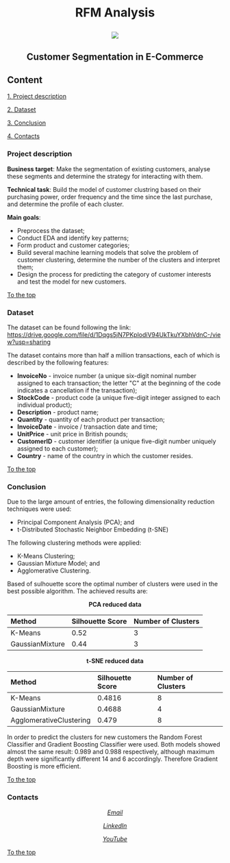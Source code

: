 # <p align="center"> RFM Analysis

<p align="center"><img src = https://www.marketing91.com/wp-content/uploads/2018/11/What-is-RFM-Analysis-1024x576.jpg></p>

## <p align = "center"> Customer Segmentation in E-Commerce

## Content
[1. Project description](README.md#project-description)

[2. Dataset](README.md#dataset)

[3. Conclusion](README.md#conclusion)

[4. Contacts](README.md#contacts)

### Project description

**Business target**:
Make the segmentation of existing customers, analyse these segments and determine the strategy for interacting with them.

**Technical task**:
Build the model of customer clustring based on their purchasing power, order frequency and the time since the last purchase, and determine the profile of each cluster.

**Main goals**:

- Preprocess the dataset;
- Conduct EDA and identify key patterns;
- Form product and customer categories;
- Build several machine learning models that solve the problem of customer clustering, determine the number of the clusters and interpret them;
- Design the process for predicting the category of customer interests and test the model for new customers.

[To the top](README.md#content)

### Dataset

The dataset can be found following the link: https://drive.google.com/file/d/1Dqgs5jN7PKplodiV94UkTkuYXbhVdnC-/view?usp=sharing

The dataset contains more than half a million transactions, each of which is described by the following features:

- **InvoiceNo** - invoice number (a unique six-digit nominal number assigned to each transaction; the letter "C" at the beginning of the code indicates a cancellation if the transaction);
- **StockCode** - product code (a unique five-digit integer assigned to each individual product);
- **Description** - product name;
- **Quantity** - quantity of each product per transaction;
- **InvoiceDate** - invoice / transaction date and time;
- **UnitPrice** - unit price in British pounds;
- **CustomerID** - customer identifier (a unique five-digit number uniquely assigned to each customer);
- **Country** - name of the country in which the customer resides.

[To the top](README.md#content)

### Conclusion

Due to the large amount of entries, the following dimensionality reduction techniques were used:

- Principal Component Analysis (PCA); and
- t-Distributed Stochastic Neighbor Embedding (t-SNE)

The following clustering methods were applied:

- K-Means Clustering;
- Gaussian Mixture Model; and
- Agglomerative Clustering.

Based of sulhouette score the optimal number of clusters were used in the best possible algorithm. The achieved results are:

**<p align="center"> PCA reduced data**

|**Method**|**Silhouette Score**|**Number of Clusters**|
|:--|:--|:--|
|K-Means|0.52|3|
|GaussianMixture|0.44|3|

**<p align="center"> t-SNE reduced data**

|**Method**|**Silhouette Score**|**Number of Clusters**|
|:--|:--|:--|
|K-Means|0.4816|8|
|GaussianMixture|0.4688|4|
|AgglomerativeClustering|0.479|8|

In order to predict the clusters for new customers the Random Forest Classifier and Gradient Boosting Classifier were used. Both models showed almost the same result: 0.989 and 0.988 respectively, although maximum depth were significantly different 14 and 6 accordingly. Therefore Gradient Boosting is more efficient.

[To the top](README.md#content)

### Contacts

*<p align="center">[Email](natalia_konovalova@icloud.com)</p>*

*<p align="center">[LinkedIn](https://www.linkedin.com/in/natalia-ds-198612241)</p>*

*<p align="center">[YouTube](https://www.youtube.com/@DsCsheets)</p>*

[To the top](README.md#content)